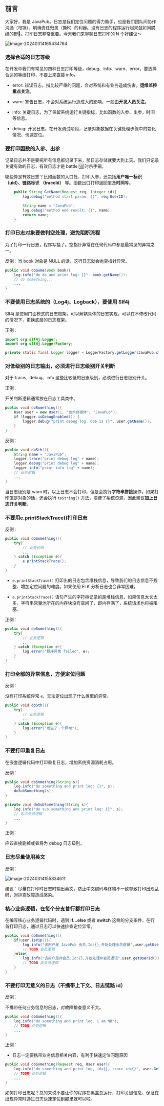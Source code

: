 
## 前言

大家好，我是 JavaPub。日志是我们定位问题的得力助手，也是我们团队间协作沟通（甩锅）、明确责任归属（撕B）的利器。没有日志的程序运行起来就如同脱缰的野🐎。打印日志非常重要。今天我们来聊聊日志打印的 N 个好建议～

![image-20240314165434764](https://javapub-common-oss.oss-cn-beijing.aliyuncs.com/javapub/202403141654414.png)

### 选择合适的日志等级

在开发中我们有常见的四种日志打印等级，debug、info、warn、error，要选择合适的等级打印，不要上来直接 info。

[]()

- error: 错误日志，指比较严重的问题，会对系统和有业务造成伤害。**运维监控重点关注**。

- warn: 警告日志，不会对系统运行造成大的影响，一般由**开发人员关注**。

- info: 关键日志，为了保留系统运行关键指标，比如函数的入参、出参，时间等信息。

- debug: 开发日志，在开发调试阶段，记录对象数据在关键处理步骤中的变化情况、快速定位。


### 要打印函数的入参、出参

记录日志并不是要把所有信息都记录下来，那日志存储就要大到上天。我们只记录关键有效的日志，有效日志才是 battle 🆚 时杀手锏。

哪些算是有效日志？比如函数的入口处，打印入参，还包括**用户唯一标识 （uid）、链路标识 （traceId）** 等。函数出口打印返回值及**时间**等。

```java
    public String GetName(Request req, Integer id){
        log.debug("method start param: {}", req.UserID);
        
        String name = "JavaPub";
        log.debug("method end result: {}", name);
        return name;
    }
```


### 打印日志对象要做判空处理，避免阻断流程

为了打印一行日志，程序写挂了。空指针异常在任何代码中都是最常见的异常之一。

反例：当 book 对象是 NULL 的话，这行日志就会抛空指针异常。

```java
public void doSome(Book book){
    log.info("do do and print log: {}". book.getName());
    // do something...
    ...
}
```


### 不要使用日志系统的（Log4j、Logback），要使用 Slf4j

Slf4j 是使用门面模式的日志框架，可以解耦具体的日志实现。可以在不修改代码的情况下，更换底层的日志框架。

正例：

```java
import org.slf4j.Logger; 
import org.slf4j.LoggerFactory;

private static final Logger logger = LoggerFactory.getLogger(JavaPub.class);
```


### 对低级别的日志输出，必须进行日志级别开关判断

对于 trace、debug、info 这些比较低的日志级别，必须进行日志级别开关。

正例：

开关判断逻辑通常放在日志工具类中。

```java
public void doSomething(){
    User user = new User(1, "技术自媒体", "JavaPub");
    if (logger.isDebugEnabled()) {
        logger.debug("print debug log. 666 is {}", user.getName());
    }
}
```

反例：

```java
public void doSth(){
    String name = "JavaPub";
    logger.trace("print debug log" + name);
    logger.debug("print debug log" + name);
    logger.info("print info log" + name);
    // 业务逻辑
    ...
}
```

当日志级别是 warn 时，以上日志不会打印，但是会执行**字符串拼接**操作，如果打印值是对象的话，还会执行 `toString()` 方法，浪费了系统资源，因此建议**加上日志开关判断**。


### 不要用e.printStackTrace()打印日志


反例：

```java
public void doSomething(){
    try{
        // 业务代码
        ...
    } catch (Exception e){
        e.printStackTrace();
    }
}
```

- `e.printStackTrace()` 打印出的日志包含堆栈信息，导致我们的日志信息不规整、增加定位问题的难度。如果使用 ELK 分析日志也会非常困难。


- `e.printStackTrace()` 语句产生的字符串记录的是堆栈信息，如果信息太长太多，字符串常量池所在的内存块没有空间了，即内存满了，系统请求也将被阻塞。

正例：

```java
public void doSomething(){
    try{
        // 业务逻辑
        ...
    } catch (Exception e){
        log.error("程序异常 failed", e);
    }
}
```


### 打印全部的异常信息，方便定位问题

反例：

没有打印系统异常 `e`，无法定位出现了什么类型的异常。

```java
public void doSth(){
    try{
        // 业务逻辑
        ...
    } catch (Exception e){
        log.error("发生了一个异常");
    }
}
```


### 不要打印重复日志

在嵌套逻辑代码中打印重复日志，增加系统资源消耗占用。

反例：

```java
public void doSomething(String s){
    log.info("do something and print log: {}", s);
    doSubSomething(s);
}
​
private void doSubSomething(String s){
    log.info("do sub something and print log: {}", s);
    // 写点业务逻辑
    ...
}
```

正例：

应该直接删掉或者将为 debug 日志级别。

### 日志尽量使用英文

反例：

![image-20240314155834611](https://javapub-common-oss.oss-cn-beijing.aliyuncs.com/javapub/202403141558342.png)

建议：尽量在打印时日志时输出英文，防止中文编码与终端不一致导致打印出现乱码，对排查故障造成感染。


### 核心业务逻辑，在每个分支首行都打印日志

在编写核心业务逻辑代码时，遇到 **if...else** 或者 **switch** 这样的分支条件，在行首打印日志，通过日志可以快速排查定位异常。

```java
public void doSomething(){
    if(user.isVip()){
        log.info("该用户是 JavaPub 会员,Id:{},开始处理会员逻辑",user,getUserId());
        // TODO 会员逻辑
    }else{
        log.info("该用户是非会员,Id:{},开始处理非会员逻辑",user,getUserId())
        // TODO 非会员逻辑
    }
}
```



### 不要打印无意义的日志（不携带上下文、日志链路 id）

反例：

不携带任何业务信息的日志，对故障排查意义不大。

```java
public void doSomething(){
    log.info("do something and print log. i am NB");
    // TODO 业务逻辑
    ...
}
```

正例：

- 日志一定要携带业务信息相关内容，有利于快速定位问题原因

```java
public void doSomething(Request req, User user){
    log.info("do something and print log, id={}, trace_id={}", user.GetId, req.GetTraceId);
    // TODO 业务逻辑
    ...
}
```



如何打印日志呢？总的来说不要让你的程序在黑盒总运行，打印关键信息、保证在出现异常时通过日志快速定位到那里就可以啦。



